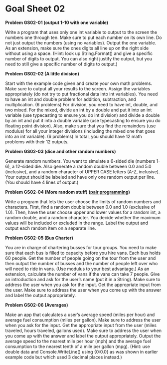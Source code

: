 # Goal Sheet 02

**Problem GS02-01 (output 1-10 with one variable)**

Write a program that uses only one int variable to output to the screen the numbers one through ten.  Make sure to put each number on its own line.  Do not just output the numbers (using no variables).  Output the one variable.  As an extension, make sure the ones digits all line up on the right side without using a space.  (Hint: look up String.Format() and give a specific number of digits to output.  You can also right justify the output, but you need to still give a specific number of digits to output.)

**Problem GS02-02 (A little division)**

Start with the example code given and create your own math problems.  Make sure to output all your results to the screen.  Assign the variables appropriately (do not try to put fractional data into int variables).  You need to have an int and double problem for addition, subtraction, and multiplication.  (6 problems)  For division, you need to have int, double, and two mixed.  For the mixed, divide an int by a double and put it into an int variable (use typecasting to ensure you do int division) and divide a double by an int and put it into a double variable (use typecasting to ensure you do floating point division).  Also, make sure that you find the remainders (use modulus) for all your integer divisions (including the mixed one that goes into an int variable).  (6 problems)  In total, you should have 12 math problems with their 12 outputs.

**Problem GS02-03 (dice and other random numbers)**

Generate random numbers.  You want to simulate a 6-sided die (numbers 1-6), a 12-sided die.  Also generate a random double between 0.0 and 5.0 (inclusive), and a random character of UPPER CASE letters (A-Z, inclusive).  Your output should be labeled and have only one random output per line.  (You should have 4 lines of output.)

**Problem GS02-04 (More random stuff) ([pair programming](https://github.com/MichaelTMiyoshi/CPPwithMiyoshi/blob/master/Problems/PairProgramming.md))**

Write a program that lets the user choose the limits of random numbers and characters.  First, find a random double between 0.0 and 1.0 (exclusive of 1.0).  Then, have the user choose upper and lower values for a random int, a random double, and a random character.  You decide whether the maximum values will be included or excluded in the range.  Label the output and output each random item on a separate line.

**Problem GS02-05 (Bus Charter)**

You are in charge of chartering busses for tour groups.  You need to make sure that each bus is filled to capacity before you hire vans.  Each bus holds 60 people.  Get the number of people going on the tour from the user and then output the number of busses and the number of people left over who will need to ride in vans.  (Use modulus to your best advantage.)  As an extension, calculate the number of vans if the vans can take 7 people.  Give an introduction and ask for the user’s name (put it in a String).  Make sure to address the user when you ask for the input.  Get the appropriate input from the user.  Make sure to address the user when you come up with the answer and label the output appropriately.

**Problem GS02-06 (Averages)**

Make an app that calculates a user’s average speed (miles per hour) and average fuel consumption (miles per gallon).  Make sure to address the user when you ask for the input.  Get the appropriate input from the user (miles traveled, hours traveled, gallons used).  Make sure to address the user when you come up with the answer and label the output appropriately.  Output the average speed to the nearest mile per hour (mph) and the average fuel consumption to the nearest tenth of a mile per gallon (mpg).  (Hint: use double data and Console.WriteLine() using {0:0.0} as was shown in earlier example code but which used 3 decimal places instead.)
